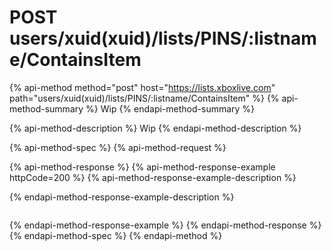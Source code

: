 # POST users/xuid(xuid)/lists/PINS/:listname/ContainsItem

{% api-method method="post" host="https://lists.xboxlive.com" path="users/xuid(xuid)/lists/PINS/:listname/ContainsItem" %}
{% api-method-summary %}
Wip
{% endapi-method-summary %}

{% api-method-description %}
Wip
{% endapi-method-description %}

{% api-method-spec %}
{% api-method-request %}

{% api-method-response %}
{% api-method-response-example httpCode=200 %}
{% api-method-response-example-description %}

{% endapi-method-response-example-description %}
```

```
{% endapi-method-response-example %}
{% endapi-method-response %}
{% endapi-method-spec %}
{% endapi-method %}